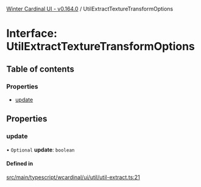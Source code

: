 [Winter Cardinal UI - v0.164.0](../index.md) / UtilExtractTextureTransformOptions

# Interface: UtilExtractTextureTransformOptions

## Table of contents

### Properties

- [update](UtilExtractTextureTransformOptions.md#update)

## Properties

### update

• `Optional` **update**: `boolean`

#### Defined in

[src/main/typescript/wcardinal/ui/util/util-extract.ts:21](https://github.com/winter-cardinal/winter-cardinal-ui/blob/v0.164.0/src/main/typescript/wcardinal/ui/util/util-extract.ts#L21)
